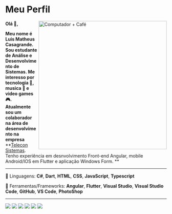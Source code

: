 # Meu Perfil

<a href="#"><img src="https://raw.githubusercontent.com/MicaelliMedeiros/micaellimedeiros/master/image/computer-illustration.png" min-width="400px" max-width="400px" width="400px" align="right" alt="Computador + Café"></a>

**Olá 🖖,** 

**Meu nome é Luis Matheus Casagrande. Sou estudante de Análise e Desenvolvimento de Sistemas. Me interesso por tecnologia 📱, musica 🎸 e video games 🎮.**
**Atualmente sou um colaborador na área de desenvolvimento na empresa** **[Telecon Sistemas](https://www.teleconsistemas.com.br). Tenho experiência em desnvolvimento Front-end Angular, mobile Android/IOS em Flutter e aplicação Windows Form. **

---

🦄 Linguagens: **C#**, **Dart**, **HTML**, **CSS**, **JavaScript**, **Typescript** 

💼 Ferramentas/Frameworks: **Angular**, **Flutter**, **Visual Studio**, **Visual Studio Code**, **GitHub**, **VS Code**, **PhotoShop**

---

<div style="display: block;">
  <a href="https://www.linkedin.com/in/luis-matheus-casagrande-7a058a127/" alt="Linkedin" target="_blank">
  <img src="https://img.shields.io/badge/-Linkedin-0e76a8?style=flat-square&logo=Linkedin&logoColor=white&link=LINK-DO-SEU-LINKEDIN" /></a>

  <a href="https://api.whatsapp.com/send?phone=+5551993048819%22%3E" alt="WhatsApp" target="_blank">
  <img src="https://img.shields.io/badge/-WhatsApp-25d366?style=flat-square&labelColor=25d366&logo=whatsapp&logoColor=white&link=API-DO-SEU-WHATSAPP"/></a>

  <a href="https://www.facebook.com/luismatheusc" alt="Facebook" target="_blank">
  <img src="https://img.shields.io/badge/-Facebook-3b5998?style=flat-square&labelColor=3b5998&logo=facebook&logoColor=white&link=LINK-DO-SEU-FACEBOOK"/></a>

  <a href="https://steamcommunity.com/id/luisbighouse/" alt="Steam" target="_blank">
  <img src="https://img.shields.io/badge/Steam-Luis%20BigHouse-black?style=flat-square&logo=steam"></a>

  <a href="#" alt="Discord">
  <img src="https://img.shields.io/badge/Discord-Luis%20BigHouse%230184-blueviolet?style=flat-square&logo=discord"></a>

  <a href="#" alt="Blizzard">
  <img src="https://img.shields.io/badge/Blizzard-BigHouse%231761-blue?style=flat-square&logo=battle.net"></a>
</div>

